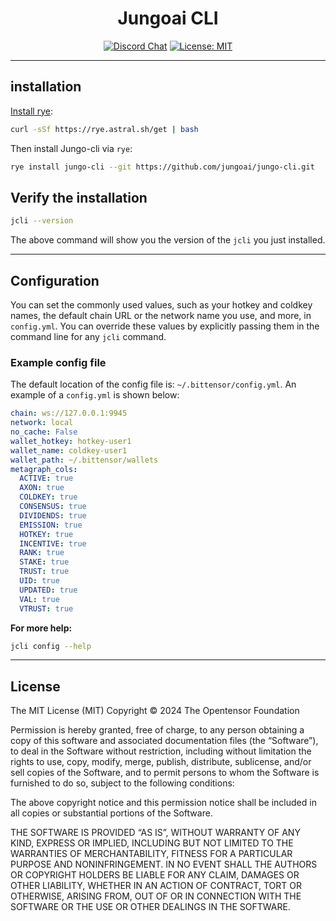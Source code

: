 <div align="center">

# Jungoai CLI <!-- omit in toc -->
[![Discord Chat](https://img.shields.io/discord/308323056592486420.svg)](https://discord.gg/todo)
[![License: MIT](https://img.shields.io/badge/License-MIT-yellow.svg)](https://opensource.org/licenses/MIT) 
<!-- [![PyPI version](https://badge.fury.io/py/bittensor_cli.svg)](https://badge.fury.io/py/bittensor_cli) -->

---

</div>

## installation

[Install rye](https://rye.astral.sh/guide/installation/):

```bash
curl -sSf https://rye.astral.sh/get | bash
```

Then install Jungo-cli via `rye`:

``` bash
rye install jungo-cli --git https://github.com/jungoai/jungo-cli.git
```

## Verify the installation

```bash
jcli --version
```

The above command will show you the version of the `jcli` you just installed.

---

## Configuration

You can set the commonly used values, such as your hotkey and coldkey names, the default chain URL or the network name you use, and more, in `config.yml`. You can override these values by explicitly passing them in the command line for any `jcli` command.

### Example config file

The default location of the config file is: `~/.bittensor/config.yml`. An example of a `config.yml` is shown below:

```yaml
chain: ws://127.0.0.1:9945
network: local
no_cache: False
wallet_hotkey: hotkey-user1
wallet_name: coldkey-user1
wallet_path: ~/.bittensor/wallets
metagraph_cols:
  ACTIVE: true
  AXON: true
  COLDKEY: true
  CONSENSUS: true
  DIVIDENDS: true
  EMISSION: true
  HOTKEY: true
  INCENTIVE: true
  RANK: true
  STAKE: true
  TRUST: true
  UID: true
  UPDATED: true
  VAL: true
  VTRUST: true
```

**For more help:**

```bash
jcli config --help
```

---

## License
The MIT License (MIT)
Copyright © 2024 The Opentensor Foundation

Permission is hereby granted, free of charge, to any person obtaining a copy of this software and associated documentation files (the “Software”), to deal in the Software without restriction, including without limitation the rights to use, copy, modify, merge, publish, distribute, sublicense, and/or sell copies of the Software, and to permit persons to whom the Software is furnished to do so, subject to the following conditions:

The above copyright notice and this permission notice shall be included in all copies or substantial portions of the Software.

THE SOFTWARE IS PROVIDED “AS IS”, WITHOUT WARRANTY OF ANY KIND, EXPRESS OR IMPLIED, INCLUDING BUT NOT LIMITED TO THE WARRANTIES OF MERCHANTABILITY, FITNESS FOR A PARTICULAR PURPOSE AND NONINFRINGEMENT. IN NO EVENT SHALL THE AUTHORS OR COPYRIGHT HOLDERS BE LIABLE FOR ANY CLAIM, DAMAGES OR OTHER LIABILITY, WHETHER IN AN ACTION OF CONTRACT, TORT OR OTHERWISE, ARISING FROM, OUT OF OR IN CONNECTION WITH THE SOFTWARE OR THE USE OR OTHER DEALINGS IN THE SOFTWARE.
